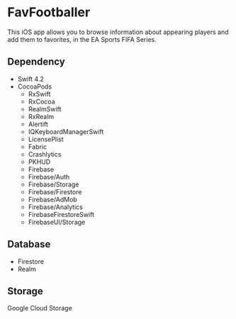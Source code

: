 # FavFootballer

This iOS app allows you to browse information about appearing players and add them to favorites,
in the EA Sports FIFA Series.

## Dependency

- Swift 4.2
- CocoaPods
  - RxSwift
  - RxCocoa
  - RealmSwift
  - RxRealm
  - Alertift
  - IQKeyboardManagerSwift
  - LicensePlist
  - Fabric
  - Crashlytics
  - PKHUD
  - Firebase
  - Firebase/Auth
  - Firebase/Storage
  - Firebase/Firestore
  - Firebase/AdMob
  - Firebase/Analytics
  - FirebaseFirestoreSwift
  - FirebaseUI/Storage

## Database

- Firestore
- Realm

## Storage

Google Cloud Storage 
